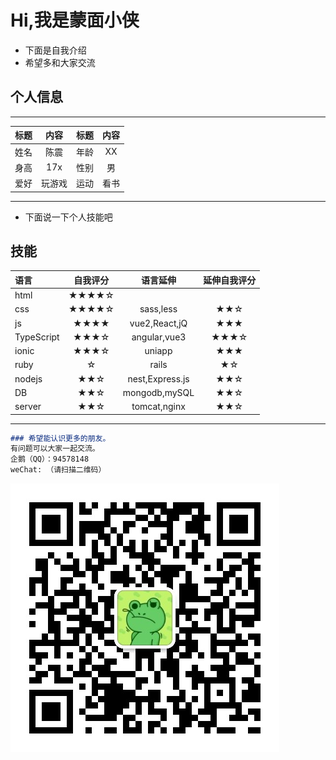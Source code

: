 # Hi,我是蒙面小侠

- 下面是自我介绍
- 希望多和大家交流
## 个人信息
---
| 标题  | 内容  | 标题  | 内容  |
| :----- | :--: | :----- | :--: |
| 姓名 |  陈震  | 年龄 |  XX  |
| 身高 |  17x  | 性别  | 男  |
| 爱好 |  玩游戏 | 运动 | 看书 |
---
- 下面说一下个人技能吧
## 技能
|  语言  |  自我评分  | 语言延伸|延伸自我评分|
| :----- | :--: |  :--: | :--:  |
| html |  ★★★★☆  | 
| css |  ★★★★☆  | sass,less|  ★★☆  |
| js |  ★★★★  | vue2,React,jQ|  ★★★ |
| TypeScript |  ★★★☆  | angular,vue3 | ★★★☆ |
| ionic | ★★★☆  | uniapp | ★★★ |
| ruby|  ☆  | rails | ★☆|
| nodejs | ★★☆ | nest,Express.js | ★★☆ |
| DB | ★★☆ | mongodb,mySQL | ★★☆ |
| server | ★★☆ | tomcat,nginx | ★★☆ |

---

```markdown
### 希望能认识更多的朋友。
有问题可以大家一起交流。
企鹅（QQ）：94578148
weChat: （请扫描二维码）

```
![请扫描二维码](./20210820104005.jpg)

<!-- You can use the [editor on GitHub](https://github.com/Mengmianxiaoxia/mengmianxiaoxia.github.io/edit/main/README.md) to maintain and preview the content for your website in Markdown files.

Whenever you commit to this repository, GitHub Pages will run [Jekyll](https://jekyllrb.com/) to rebuild the pages in your site, from the content in your Markdown files.

### Markdown

Markdown is a lightweight and easy-to-use syntax for styling your writing. It includes conventions for

```markdown
Syntax highlighted code block

# Header 1

## Header 2

### Header 3

- Bulleted
- List

1. Numbered
2. List

**Bold** and _Italic_ and `Code` text

[Link](url) and ![Image](src)
```

For more details see [GitHub Flavored Markdown](https://guides.github.com/features/mastering-markdown/).

### Jekyll Themes

Your Pages site will use the layout and styles from the Jekyll theme you have selected in your [repository settings](https://github.com/Mengmianxiaoxia/mengmianxiaoxia.github.io/settings/pages). The name of this theme is saved in the Jekyll `_config.yml` configuration file.

### Support or Contact

Having trouble with Pages? Check out our [documentation](https://docs.github.com/categories/github-pages-basics/) or [contact support](https://support.github.com/contact) and we’ll help you sort it out. -->
